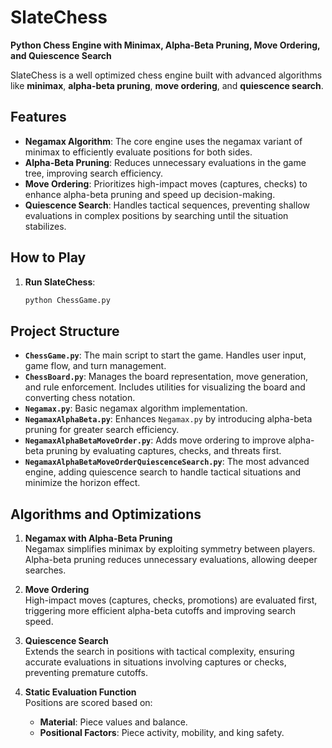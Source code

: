 # **SlateChess**  
**Python Chess Engine with Minimax, Alpha-Beta Pruning, Move Ordering, and Quiescence Search**

SlateChess is a well optimized chess engine built with advanced algorithms like **minimax**, **alpha-beta pruning**, **move ordering**, and **quiescence search**.

## **Features**

- **Negamax Algorithm**: The core engine uses the negamax variant of minimax to efficiently evaluate positions for both sides.
- **Alpha-Beta Pruning**: Reduces unnecessary evaluations in the game tree, improving search efficiency.
- **Move Ordering**: Prioritizes high-impact moves (captures, checks) to enhance alpha-beta pruning and speed up decision-making.
- **Quiescence Search**: Handles tactical sequences, preventing shallow evaluations in complex positions by searching until the situation stabilizes.

## **How to Play**

1. **Run SlateChess**:
   ```bash
   python ChessGame.py
   ```

## **Project Structure**

- **`ChessGame.py`**: The main script to start the game. Handles user input, game flow, and turn management.
- **`ChessBoard.py`**: Manages the board representation, move generation, and rule enforcement. Includes utilities for visualizing the board and converting chess notation.
- **`Negamax.py`**: Basic negamax algorithm implementation.
- **`NegamaxAlphaBeta.py`**: Enhances `Negamax.py` by introducing alpha-beta pruning for greater search efficiency.
- **`NegamaxAlphaBetaMoveOrder.py`**: Adds move ordering to improve alpha-beta pruning by evaluating captures, checks, and threats first.
- **`NegamaxAlphaBetaMoveOrderQuiescenceSearch.py`**: The most advanced engine, adding quiescence search to handle tactical situations and minimize the horizon effect.

## **Algorithms and Optimizations**

1. **Negamax with Alpha-Beta Pruning**  
   Negamax simplifies minimax by exploiting symmetry between players. Alpha-beta pruning reduces unnecessary evaluations, allowing deeper searches.

2. **Move Ordering**  
   High-impact moves (captures, checks, promotions) are evaluated first, triggering more efficient alpha-beta cutoffs and improving search speed.

3. **Quiescence Search**  
   Extends the search in positions with tactical complexity, ensuring accurate evaluations in situations involving captures or checks, preventing premature cutoffs.

4. **Static Evaluation Function**  
   Positions are scored based on:
   - **Material**: Piece values and balance.
   - **Positional Factors**: Piece activity, mobility, and king safety.
